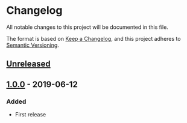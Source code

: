 # Changelog

All notable changes to this project will be documented in this file.

The format is based on [Keep a Changelog](https://keepachangelog.com/en/1.0.0/),
and this project adheres to [Semantic Versioning](https://semver.org/spec/v2.0.0.html).

## [Unreleased]

## [1.0.0] - 2019-06-12

### Added

- First release

[Unreleased]: https://github.com/openpolis/django-uwsgi-taskmanager/compare/v1.0.0...master
[1.0.0]: https://github.com/openpolis/django-uwsgi-taskmanager/releases/tag/v1.0.0
